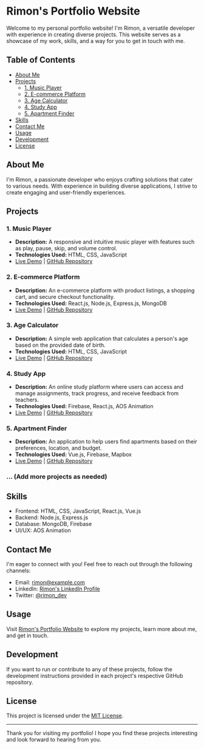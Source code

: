 # Rimon's Portfolio Website

Welcome to my personal portfolio website! I'm Rimon, a versatile developer with experience in creating diverse projects. This website serves as a showcase of my work, skills, and a way for you to get in touch with me.

## Table of Contents

- [About Me](#about-me)
- [Projects](#projects)
  - [1. Music Player](#music-player)
  - [2. E-commerce Platform](#e-commerce-platform)
  - [3. Age Calculator](#age-calculator)
  - [4. Study App](#study-app)
  - [5. Apartment Finder](#apartment-finder)
- [Skills](#skills)
- [Contact Me](#contact-me)
- [Usage](#usage)
- [Development](#development)
- [License](#license)

## About Me

I'm Rimon, a passionate developer who enjoys crafting solutions that cater to various needs. With experience in building diverse applications, I strive to create engaging and user-friendly experiences.

## Projects

### 1. Music Player

- **Description:** A responsive and intuitive music player with features such as play, pause, skip, and volume control.
- **Technologies Used:** HTML, CSS, JavaScript
- [Live Demo](#) | [GitHub Repository](#)

### 2. E-commerce Platform

- **Description:** An e-commerce platform with product listings, a shopping cart, and secure checkout functionality.
- **Technologies Used:** React.js, Node.js, Express.js, MongoDB
- [Live Demo](#) | [GitHub Repository](#)

### 3. Age Calculator

- **Description:** A simple web application that calculates a person's age based on the provided date of birth.
- **Technologies Used:** HTML, CSS, JavaScript
- [Live Demo](#) | [GitHub Repository](#)

### 4. Study App

- **Description:** An online study platform where users can access and manage assignments, track progress, and receive feedback from teachers.
- **Technologies Used:** Firebase, React.js, AOS Animation
- [Live Demo](#) | [GitHub Repository](#)

### 5. Apartment Finder

- **Description:** An application to help users find apartments based on their preferences, location, and budget.
- **Technologies Used:** Vue.js, Firebase, Mapbox
- [Live Demo](#) | [GitHub Repository](#)

### ... (Add more projects as needed)

## Skills

- Frontend: HTML, CSS, JavaScript, React.js, Vue.js
- Backend: Node.js, Express.js
- Database: MongoDB, Firebase
- UI/UX: AOS Animation

## Contact Me

I'm eager to connect with you! Feel free to reach out through the following channels:

- Email: [rimon@example.com](mailto:rimon@example.com)
- LinkedIn: [Rimon's LinkedIn Profile](https://www.linkedin.com/in/rimon)
- Twitter: [@rimon_dev](https://twitter.com/rimon_dev)

## Usage

Visit [Rimon's Portfolio Website](https://rimon.github.io/portfolio) to explore my projects, learn more about me, and get in touch.

## Development

If you want to run or contribute to any of these projects, follow the development instructions provided in each project's respective GitHub repository.

## License

This project is licensed under the [MIT License](LICENSE).

---

Thank you for visiting my portfolio! I hope you find these projects interesting and look forward to hearing from you.
